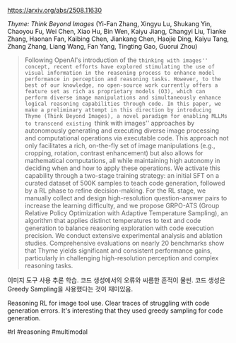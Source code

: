 https://arxiv.org/abs/2508.11630

*Thyme: Think Beyond Images* (Yi-Fan Zhang, Xingyu Lu, Shukang Yin, Chaoyou Fu, Wei Chen, Xiao Hu, Bin Wen, Kaiyu Jiang, Changyi Liu, Tianke Zhang, Haonan Fan, Kaibing Chen, Jiankang Chen, Haojie Ding, Kaiyu Tang, Zhang Zhang, Liang Wang, Fan Yang, Tingting Gao, Guorui Zhou)

> Following OpenAI's introduction of the ``thinking with images'' concept, recent efforts have explored stimulating the use of visual information in the reasoning process to enhance model performance in perception and reasoning tasks. However, to the best of our knowledge, no open-source work currently offers a feature set as rich as proprietary models (O3), which can perform diverse image manipulations and simultaneously enhance logical reasoning capabilities through code. In this paper, we make a preliminary attempt in this direction by introducing Thyme (Think Beyond Images), a novel paradigm for enabling MLLMs to transcend existing ``think with images'' approaches by autonomously generating and executing diverse image processing and computational operations via executable code. This approach not only facilitates a rich, on-the-fly set of image manipulations (e.g., cropping, rotation, contrast enhancement) but also allows for mathematical computations, all while maintaining high autonomy in deciding when and how to apply these operations. We activate this capability through a two-stage training strategy: an initial SFT on a curated dataset of 500K samples to teach code generation, followed by a RL phase to refine decision-making. For the RL stage, we manually collect and design high-resolution question-answer pairs to increase the learning difficulty, and we propose GRPO-ATS (Group Relative Policy Optimization with Adaptive Temperature Sampling), an algorithm that applies distinct temperatures to text and code generation to balance reasoning exploration with code execution precision. We conduct extensive experimental analysis and ablation studies. Comprehensive evaluations on nearly 20 benchmarks show that Thyme yields significant and consistent performance gains, particularly in challenging high-resolution perception and complex reasoning tasks.

이미지 도구 사용 추론 학습. 코드 생성에서의 오류와 씨름한 흔적이 물씬. 코드 생성은 Greedy Sampling을 사용했다는 것이 재미있음.

Reasoning RL for image tool use. Clear traces of struggling with code generation errors. It's interesting that they used greedy sampling for code generation.

#rl #reasoning #multimodal 